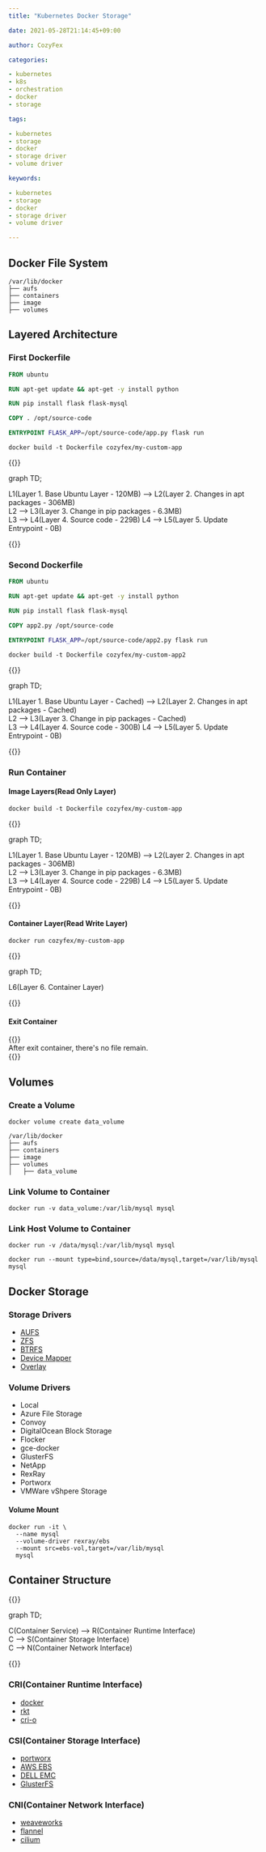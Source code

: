 ```yaml
---
title: "Kubernetes Docker Storage"

date: 2021-05-28T21:14:45+09:00

author: CozyFex

categories:

- kubernetes
- k8s
- orchestration
- docker
- storage

tags:

- kubernetes
- storage
- docker
- storage driver
- volume driver

keywords:

- kubernetes
- storage
- docker
- storage driver
- volume driver

---
```


## Docker File System

```shell
/var/lib/docker
├── aufs
├── containers
├── image
├── volumes
```

## Layered Architecture

### First Dockerfile

```dockerfile
FROM ubuntu

RUN apt-get update && apt-get -y install python

RUN pip install flask flask-mysql

COPY . /opt/source-code

ENTRYPOINT FLASK_APP=/opt/source-code/app.py flask run
```

```shell
docker build -t Dockerfile cozyfex/my-custom-app
```

{{<mermaid>}}

graph TD;

L1(Layer 1. Base Ubuntu Layer - 120MB) --> L2(Layer 2. Changes in apt packages - 306MB)  
L2 --> L3(Layer 3. Change in pip packages - 6.3MB)  
L3 --> L4(Layer 4. Source code - 229B)
L4 --> L5(Layer 5. Update Entrypoint - 0B)

{{</mermaid>}}

### Second Dockerfile

```dockerfile
FROM ubuntu

RUN apt-get update && apt-get -y install python

RUN pip install flask flask-mysql

COPY app2.py /opt/source-code

ENTRYPOINT FLASK_APP=/opt/source-code/app2.py flask run
```

```shell
docker build -t Dockerfile cozyfex/my-custom-app2
```

{{<mermaid>}}

graph TD;

L1(Layer 1. Base Ubuntu Layer - Cached) --> L2(Layer 2. Changes in apt packages - Cached)  
L2 --> L3(Layer 3. Change in pip packages - Cached)  
L3 --> L4(Layer 4. Source code - 300B)
L4 --> L5(Layer 5. Update Entrypoint - 0B)

{{</mermaid>}}

### Run Container

#### Image Layers(Read Only Layer)

```shell
docker build -t Dockerfile cozyfex/my-custom-app
```

{{<mermaid>}}

graph TD;

L1(Layer 1. Base Ubuntu Layer - 120MB) --> L2(Layer 2. Changes in apt packages - 306MB)  
L2 --> L3(Layer 3. Change in pip packages - 6.3MB)  
L3 --> L4(Layer 4. Source code - 229B)
L4 --> L5(Layer 5. Update Entrypoint - 0B)

{{</mermaid>}}

#### Container Layer(Read Write Layer)

```shell
docker run cozyfex/my-custom-app
```

{{<mermaid>}}

graph TD;

L6(Layer 6. Container Layer)

{{</mermaid>}}

#### Exit Container

{{<admonition note IMPORTANT true>}}  
After exit container, there's no file remain.  
{{</admonition>}}

## Volumes

### Create a Volume

```shell
docker volume create data_volume
```

```shell
/var/lib/docker
├── aufs
├── containers
├── image
├── volumes
│   ├── data_volume
```

### Link Volume to Container

```shell
docker run -v data_volume:/var/lib/mysql mysql
```

### Link Host Volume to Container

```shell
docker run -v /data/mysql:/var/lib/mysql mysql
```

```shell
docker run --mount type=bind,source=/data/mysql,target=/var/lib/mysql mysql
```

## Docker Storage

### Storage Drivers

- [AUFS](https://docs.docker.com/storage/storagedriver/aufs-driver/)
- [ZFS](https://docs.docker.com/storage/storagedriver/zfs-driver/)
- [BTRFS](https://docs.docker.com/storage/storagedriver/btrfs-driver/)
- [Device Mapper](https://docs.docker.com/storage/storagedriver/device-mapper-driver/)
- [Overlay](https://docs.docker.com/storage/storagedriver/overlayfs-driver/)

### Volume Drivers

- Local
- Azure File Storage
- Convoy
- DigitalOcean Block Storage
- Flocker
- gce-docker
- GlusterFS
- NetApp
- RexRay
- Portworx
- VMWare vShpere Storage

#### Volume Mount

```shell
docker run -it \
  --name mysql
  --volume-driver rexray/ebs
  --mount src=ebs-vol,target=/var/lib/mysql
  mysql
```

## Container Structure

{{<mermaid>}}

graph TD;

C(Container Service) --> R(Container Runtime Interface)  
C --> S(Container Storage Interface)  
C --> N(Container Network Interface)

{{</mermaid>}}

### CRI(Container Runtime Interface)

- [docker](https://www.docker.com/)
- [rkt](https://github.com/rkt/rkt)
- [cri-o](https://cri-o.io/)

### CSI(Container Storage Interface)

- [portworx](https://portworx.com/)
- [AWS EBS](https://aws.amazon.com/)
- [DELL EMC](https://www.delltechnologies.com/)
- [GlusterFS](https://www.gluster.org/)

### CNI(Container Network Interface)

- [weaveworks](https://www.weave.works/)
- [flannel](https://github.com/flannel-io/flannel)
- [cilium](https://cilium.io/)

